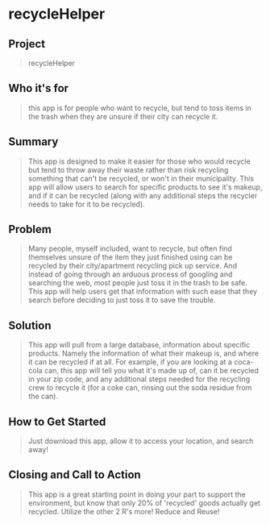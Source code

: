# recycleHelper #

<!-- 
> This material was originally posted [here](http://www.quora.com/What-is-Amazons-approach-to-product-development-and-product-management). It is reproduced here for posterities sake.

There is an approach called "working backwards" that is widely used at Amazon. They work backwards from the customer, rather than starting with an idea for a product and trying to bolt customers onto it. While working backwards can be applied to any specific product decision, using this approach is especially important when developing new products or features.

For new initiatives a product manager typically starts by writing an internal press release announcing the finished product. The target audience for the press release is the new/updated product's customers, which can be retail customers or internal users of a tool or technology. Internal press releases are centered around the customer problem, how current solutions (internal or external) fail, and how the new product will blow away existing solutions.

If the benefits listed don't sound very interesting or exciting to customers, then perhaps they're not (and shouldn't be built). Instead, the product manager should keep iterating on the press release until they've come up with benefits that actually sound like benefits. Iterating on a press release is a lot less expensive than iterating on the product itself (and quicker!).

If the press release is more than a page and a half, it is probably too long. Keep it simple. 3-4 sentences for most paragraphs. Cut out the fat. Don't make it into a spec. You can accompany the press release with a FAQ that answers all of the other business or execution questions so the press release can stay focused on what the customer gets. My rule of thumb is that if the press release is hard to write, then the product is probably going to suck. Keep working at it until the outline for each paragraph flows. 

Oh, and I also like to write press-releases in what I call "Oprah-speak" for mainstream consumer products. Imagine you're sitting on Oprah's couch and have just explained the product to her, and then you listen as she explains it to her audience. That's "Oprah-speak", not "Geek-speak".

Once the project moves into development, the press release can be used as a touchstone; a guiding light. The product team can ask themselves, "Are we building what is in the press release?" If they find they're spending time building things that aren't in the press release (overbuilding), they need to ask themselves why. This keeps product development focused on achieving the customer benefits and not building extraneous stuff that takes longer to build, takes resources to maintain, and doesn't provide real customer benefit (at least not enough to warrant inclusion in the press release).
 -->
 
## Project ##
  > recycleHelper

## Who it's for ##
  > this app is for people who want to recycle, but tend to toss items in the trash when they are unsure if their city can recycle it.

## Summary ##
  > This app is designed to make it easier for those who would recycle but tend to throw away their waste rather than risk recycling something that can't be recycled, or won't in their municipality. This app will allow users to search for specific products to see it's makeup, and if it can be recycled (along with any additional steps the recycler needs to take for it to be recycled). 

## Problem ##
  > Many people, myself included, want to recycle, but often find themselves unsure of the item they just finished using can be recycled by their city/apartment recycling pick up service. And instead of going through an arduous process of googling and searching the web, most people just toss it in the trash to be safe. This app will help users get that information with such ease that they search before deciding to just toss it to save the trouble.

## Solution #
  > This app will pull from a large database, information about specific products. Namely the information of what their makeup is, and where it can be recycled if at all. For example, if you are looking at a coca-cola can, this app will tell you what it's made up of, can it be recycled in your zip code, and any additional steps needed for the recycling crew to recycle it (for a coke can, rinsing out the soda residue from the can).

## How to Get Started ##
  > Just download this app, allow it to access your location, and search away!

## Closing and Call to Action ##
  > This app is a great starting point in doing your part to support the environment, but know that only 20% of 'recycled' goods actually get recycled. Utilize the other 2 R's more! Reduce and Reuse!
